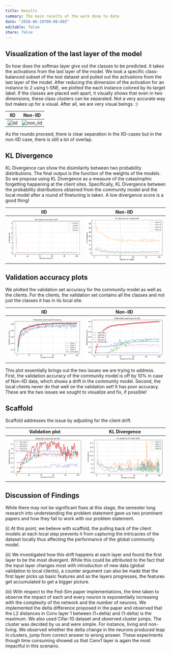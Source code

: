 ```yaml
---
title: Results
summary: The main results of the work done to date
date: "2018-06-28T00:00:00Z"
editable: false
share: false
---
```


## Visualization of the last layer of the model 

So how does the softmax layer give out the classes to be predicted. It takes the activations from the last layer of the model. We took a specific class-balanced subset of the test dataset and pulled out the activations from the last layer of the model. After reducing the dimension of the activation for an instance to 2 using t-SNE, we plotted the each instance colored by its target label. If the classes are placed well apart, it visually shows that even in two dimensions, these class clusters can be separated. Not a very accurate way but makes up for a visual. After all, we are very visual beings. :)

| IID                    | Non-IID              |
|:----------------------:|:----------------------:|
| ![iid](iid_community.gif) | ![non_iid](community_non_iid.gif) |

As the rounds proceed, there is clear separation in the IID-cases but in the non-IID case, there is still a lot of overlap. 

## KL Divergence

KL Divergence can show the disimilarity between two probability distributions. The final output is the function of the weights of the models. So we propose using KL Divergence as a measure of the catastrophic forgetting happening at the client sites. Specifically, KL Divergence between the probability distributions obtained from the community model and the local model after a round of finetuning is taken. A low divergence score is a good thing!


| IID                    | Non-IID              |
|:----------------------:|:---------------------:|
| ![iid](fed_iid_kl.png) | ![non_iid](fed-noniid-kl.png) |

## Validation accuracy plots 

We plotted the validation set accuracy for the community model as well as the clients. For the clients, the validation set contains all the classes and not just the classes it has in its local site.

| IID                    | Non-IID              |
|:----------------------:|:----------------------:|
| ![iid](iid-new-graph.png) | ![non_iid](non-IIDnew.png) |

This plot essentially brings out the two issues we are trying to address. First, the validation accuracy of the community model is off by 10% in case of Non-IID data, which shows a drift in the community model. Second, the local clients never do that well on the validation set! It has poor accuracy. These are the two issues we sought to visualize and fix, if possible!

## Scaffold 
Scaffold addresses the issue by adjusting for the client drift.

| Validation plot                    | KL Divergence              |
|:----------------------:|:---------------------:|
| ![non-iid](scaffold_noniid.png) | ![non-iid](scaffold_kl.png) |


## Discussion of Findings

While there may not be significant fixes at this stage, the semester long research into understanding the problem statement gave us two prominent papers and how they fail to work with our problem statement.<br>

(i) At this point, we believe with scaffold, the pulling back of the client models at each local step prevents it from capturing the intricacies of the dataset locally thus affecting the performance of the global community model. <br>

(ii) We investigated how this drift happens at each layer and found the first layer to be the most divergent. While this could be attributed to the fact that the input layer changes most with introduction of new data (global validation to local clients), a counter argument can also be made that the first layer picks up basic features and as the layers progresses, the features get accumulated to get a bigger picture. <br>

(iii) With respect to the Fed-Sim paper implementations, the time taken to observe the impact of each and every neuron is exponentially increasing with the complexity of the network and the number of neurons. We implemented the delta difference proposed in the paper and observed that the L2 distances in Conv layer 1 between (1+delta) and (1-delta) is the maximum. We also used Cifar-10 dataset and observed cluster jumps. The cluster was decided by us and were simple. For instance, living and non-living. We observed whether the delta change in the neurons produced leap in clusters, jump from correct answer to wrong answer. These experiments though time consuming showed us that Conv1 layer is again the most impactful in this scenario.
